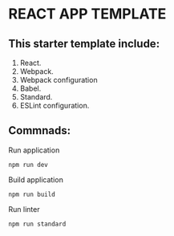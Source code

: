 # REACT APP TEMPLATE
## This starter template include:
1. React.
2. Webpack.
3. Webpack configuration
4. Babel.
5. Standard.
6. ESLint configuration.
## Commnads:
Run application
````
npm run dev
````
Build application
````
npm run build
````
Run linter
````
npm run standard
````